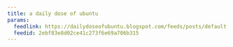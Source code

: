 ```yaml
---
title: a daily dose of ubuntu
params:
  feedlink: https://dailydoseofubuntu.blogspot.com/feeds/posts/default
  feedid: 2ebf83e8d02ce41c273f6e69a706b315
---
```

